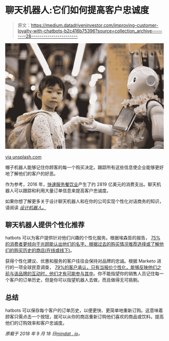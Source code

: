 # 聊天机器人:它们如何提高客户忠诚度

> 原文：<https://medium.datadriveninvestor.com/improving-customer-loyalty-with-chatbots-b2c416b75396?source=collection_archive---------28----------------------->

![](img/35a8f22b6e65a84818eebcb753cd7996.png)

[via unsplash.com](https://unsplash.com/photos/0E_vhMVqL9g)

帽子机器人能够记住你顾客的每一个购买决定。跟踪所有这些信息使企业能够更好地了解他们的客户的好恶。

作为参考，2016 年，[快速服务餐饮业](https://www.statista.com/statistics/259148/consumer-spending-us-qsr-sector/)产生了约 2819 亿美元的消费支出。聊天机器人可以跟踪和利用大量订单信息来提高客户忠诚度。

如果你想了解更多关于设计聊天机器人和在你的公司实现个性化对话商务的知识，请阅读 [*设计机器人。*](https://amzn.to/2NTBLEH)

## **聊天机器人提供个性化推荐**

hatbots 可以为客户提供针对他们兴趣的个性化服务。根据埃森哲的报告， [75%的消费者更倾向于光顾能认出他们的名字、根据过去的购买情况推荐选择或了解他们的购买历史的商店(在线或线下)](https://newsroom.accenture.com/news/consumers-welcome-personalized-offerings-but-businesses-are-struggling-to-deliver-finds-accenture-interactive-personalization-research.htm)。

获得个性化建议、优惠和服务的客户往往会保持对品牌的忠诚。根据 Marketo 进行的一项全球民意调查， [79%的客户承认，只有当报价个性化，能够反映他们之前与该品牌的互动时，他们才有可能参与其中](https://www.prnewswire.com/news-releases/consumers-to-brands-the-louder-you-scream-the-less-we-care-300102426.html)。你不能指望你的销售人员记住每一个客户的订单历史，但是你可以指望机器人去做，而且做得无可挑剔。

## **总结**

hatbots 可以保存每个客户的订单历史，以便更快、更简单地重新订购。这意味着顾客只需点击一个按钮，就可以从你的商店重新订购他们喜欢的商品或饮料。提高他们的订购效率和客户忠诚度。

*原载于 2018 年 9 月 18 日*[*mindat . io*](https://mindat.io/2018/09/18/improving-customer-loyalty-with-chatbots/)*。*